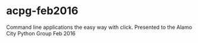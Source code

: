 # acpg-feb2016
Command line applications the easy way with click. Presented to the Alamo City Python Group Feb 2016

